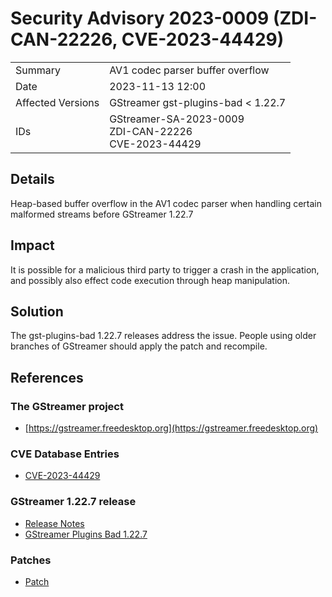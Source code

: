 # Security Advisory 2023-0009 (ZDI-CAN-22226, CVE-2023-44429)

<div class="vertical-table">

|                   |     |
| ----------------- | --- |
| Summary           | AV1 codec parser buffer overflow |
| Date              | 2023-11-13 12:00 |
| Affected Versions | GStreamer gst-plugins-bad < 1.22.7 |
| IDs               | GStreamer-SA-2023-0009<br/>ZDI-CAN-22226<br/>CVE-2023-44429 |

</div>

## Details

Heap-based buffer overflow in the AV1 codec parser when handling certain malformed streams before GStreamer 1.22.7

## Impact

It is possible for a malicious third party to trigger a crash in the application, and possibly also effect code execution through heap manipulation.

## Solution

The gst-plugins-bad 1.22.7 releases address the issue. People using older branches of GStreamer should apply the patch and recompile.

## References

### The GStreamer project

- [https://gstreamer.freedesktop.org](https://gstreamer.freedesktop.org)

### CVE Database Entries

- [CVE-2023-44429](https://cve.mitre.org/cgi-bin/cvename.cgi?name=CVE-2023-44429)

### GStreamer 1.22.7 release

- [Release Notes](/releases/1.22/#1.22.7)  
- [GStreamer Plugins Bad 1.22.7](/src/gst-plugins-bad/gst-plugins-bad-1.22.7.tar.xz)

### Patches

- [Patch](https://gitlab.freedesktop.org/gstreamer/gstreamer/-/merge_requests/5634.patch)
